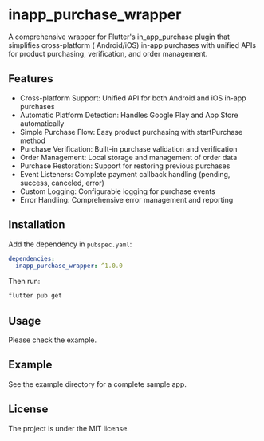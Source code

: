 # inapp_purchase_wrapper

A comprehensive wrapper for Flutter's in_app_purchase plugin that simplifies cross-platform (
Android/iOS) in-app purchases with unified APIs for product purchasing, verification, and order
management.

## Features

- Cross-platform Support: Unified API for both Android and iOS in-app purchases
- Automatic Platform Detection: Handles Google Play and App Store automatically
- Simple Purchase Flow: Easy product purchasing with startPurchase method
- Purchase Verification: Built-in purchase validation and verification
- Order Management: Local storage and management of order data
- Purchase Restoration: Support for restoring previous purchases
- Event Listeners: Complete payment callback handling (pending, success, canceled, error)
- Custom Logging: Configurable logging for purchase events
- Error Handling: Comprehensive error management and reporting

## Installation

Add the dependency in `pubspec.yaml`:

```yaml 
dependencies:
  inapp_purchase_wrapper: ^1.0.0
```

Then run:

``` bash
flutter pub get
```

## Usage

Please check the example.

## Example

See the example directory for a complete sample app.

## License

The project is under the MIT license.